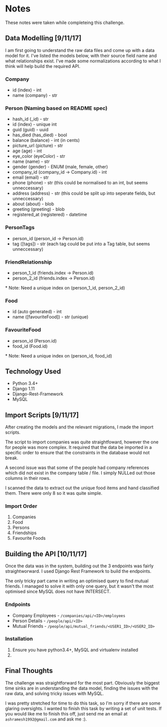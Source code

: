 # Notes

These notes were taken while completeing this challenge. 


## Data Modelling [9/11/17]

I am first going to understand the raw data files and come up with a data model for it.
I've listed the models below, with their source field name and what relationships exist.
I've made some normalizations according to what I think will help build the required API.


### Company

- id (index) - int
- name (company) - str

### Person (Naming based on README spec)

- hash_id (_id) - str
- id (index) - unique int
- guid (guid) - uuid
- has_died (has_died) - bool
- balance (balance) - int (in cents)
- picture_url (picture) - str
- age (age) - int
- eye_color (eyeColor) - str
- name (name) - str
- gender (gender) - ENUM (male, female, other)
- company_id (company_id -> Company.id) - int
- email (email) - str 
- phone (phone) - str (this could be normalised to an int, but seems unneccessary)
- address (address) - str (this could be split up into seperate fields, but unneccessary)
- about (about) - blob
- greeting (greeting) - blob
- registered_at (registered) - datetime 


### PersonTags

- person_id (person_id -> Person.id)
- tag ([tags]) - str (each tag could be put into a Tag table, but seems unneccessary)


### FriendRelationship

- person_1_id (friends.index -> Person.id)
- person_2_id (friends.index -> Person.id)

\* Note: Need a unique index on (person_1_id, person_2_id)


### Food

- id (auto generated) - int
- name ([favouriteFood]) - str (unique)


### FavouriteFood

- person_id (Person.id)
- food_id (Food.id)

\* Note: Need a unique index on (person_id, food_id)


## Technology Used

- Python 3.4+
- Django 1.11
- Django-Rest-Framework
- MySQL

## Import Scripts [9/11/17]

After creating the models and the relevant migrations, I made the import scripts.

The script to import companies was quite straightfoward, however the one for people was more complex.
It required that the data be imported in a specific order to ensure that the constraints in the database
would not break.

A second issue was that some of the people had company references which did not exist in the company table / file.
I simply NULLed out those columns in their rows.

I scanned the data to extract out the unique food items and hand classified them. There were only 8 so it was quite simple.

### Import Order

1. Companies
2. Food
3. Persons
4. Friendships
5. Favourite Foods

## Building the API [10/11/17]

Once the data was in the system, building out the 3 endpoints was fairly straightworward.
I used Django Rest Framework to build the endpoints.

The only tricky part came in writing an optimised query to find mutual friends. I managed to 
solve it with only one query, but it wasn't the most optimised since MySQL does not have INTERSECT.

### Endpoints

- Company Employees - `/companies/api/<ID>/employees`
- Person Details - `/people/api/<ID>`
- Mutual Friends - `/people/api/mutual_friends/<USER1_ID>/<USER2_ID>`
 
 
### Installation

1. Ensure you have python3.4+, MySQL and virtualenv installed
2. 

 
## Final Thoughts

The challenge was straightforward for the most part. Obviously the biggest
time sinks are in understanding the data model, finding the issues with the raw data,
and solving tricky issues with MySQL. 

I was pretty stretched for time to do this task, so I'm sorry if there are some glaring oversights.
I wanted to finish this task by writing a set of unit tests. If you would like me to finish this off, just
send me an email at `ashramesh1992@gmail.com` and ask me :\).
